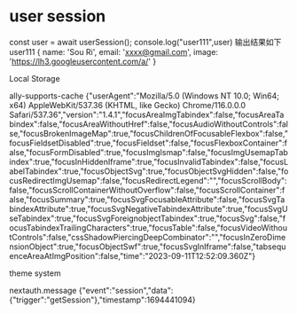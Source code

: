 # user session
const user = await userSession();
console.log("user111",user)
输出结果如下
user111 {
  name: 'Sou Ri',
  email: 'xxxx@gmail.com',
  image: 'https://lh3.googleusercontent.com/a/'
}

Local Storage

ally-supports-cache
{"userAgent":"Mozilla/5.0 (Windows NT 10.0; Win64; x64) AppleWebKit/537.36 (KHTML, like Gecko) Chrome/116.0.0.0 Safari/537.36","version":"1.4.1","focusAreaImgTabindex":false,"focusAreaTabindex":false,"focusAreaWithoutHref":false,"focusAudioWithoutControls":false,"focusBrokenImageMap":true,"focusChildrenOfFocusableFlexbox":false,"focusFieldsetDisabled":true,"focusFieldset":false,"focusFlexboxContainer":false,"focusFormDisabled":true,"focusImgIsmap":false,"focusImgUsemapTabindex":true,"focusInHiddenIframe":true,"focusInvalidTabindex":false,"focusLabelTabindex":true,"focusObjectSvg":true,"focusObjectSvgHidden":false,"focusRedirectImgUsemap":false,"focusRedirectLegend":"","focusScrollBody":false,"focusScrollContainerWithoutOverflow":false,"focusScrollContainer":false,"focusSummary":true,"focusSvgFocusableAttribute":false,"focusSvgTabindexAttribute":true,"focusSvgNegativeTabindexAttribute":true,"focusSvgUseTabindex":true,"focusSvgForeignobjectTabindex":true,"focusSvg":false,"focusTabindexTrailingCharacters":true,"focusTable":false,"focusVideoWithoutControls":false,"cssShadowPiercingDeepCombinator":"","focusInZeroDimensionObject":true,"focusObjectSwf":true,"focusSvgInIframe":false,"tabsequenceAreaAtImgPosition":false,"time":"2023-09-11T12:52:09.360Z"}

theme
system

nextauth.message
{"event":"session","data":{"trigger":"getSession"},"timestamp":1694441094}
